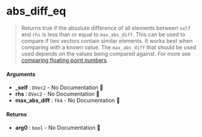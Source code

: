 # abs\_diff\_eq

>  Returns true if the absolute difference of all elements between `self` and `rhs` is
>  less than or equal to `max_abs_diff`.
>  This can be used to compare if two vectors contain similar elements. It works best when
>  comparing with a known value. The `max_abs_diff` that should be used used depends on
>  the values being compared against.
>  For more see
>  [comparing floating point numbers](https://randomascii.wordpress.com/2012/02/25/comparing-floating-point-numbers-2012-edition/).

#### Arguments

- **\_self** : `DVec2` \- No Documentation 🚧
- **rhs** : `DVec2` \- No Documentation 🚧
- **max\_abs\_diff** : `f64` \- No Documentation 🚧

#### Returns

- **arg0** : `bool` \- No Documentation 🚧